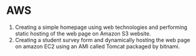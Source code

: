 # AWS

1. Creating a simple homepage using web technologies and performing static hosting of the web page on Amazon S3 website.
2. Creating a student survey form and dynamically hosting the web page on amazon EC2 using an AMI called Tomcat packaged by bitnami. 
